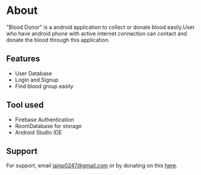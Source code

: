 
# About

"Blood Donor" is a android application to collect or donate blood easily.User who have android phone
with active internet connection can contact and donate the blood through this application.


## Features

- User Database
- Login and Signup 
- Find blood group easily


## Tool used
- Firebase Authentication
- RoomDatabase for storage
- Android Studio IDE
## Support

For support, email jainp0247@gmail.com or by donating  on this [here](https://buymeacoffee.com/piyush_jain).
